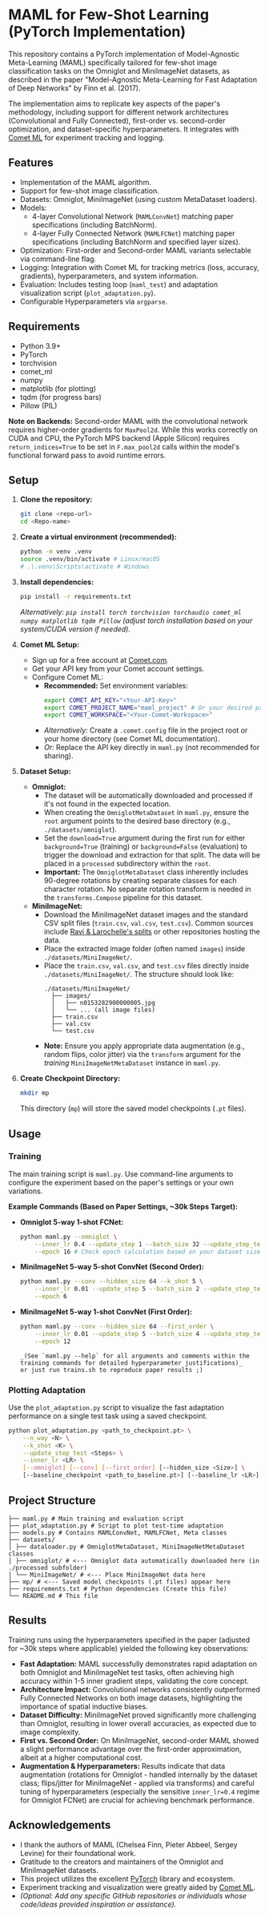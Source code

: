 # MAML for Few-Shot Learning (PyTorch Implementation)

This repository contains a PyTorch implementation of Model-Agnostic Meta-Learning (MAML) specifically tailored for few-shot image classification tasks on the Omniglot and MiniImageNet datasets, as described in the paper "Model-Agnostic Meta-Learning for Fast Adaptation of Deep Networks" by Finn et al. (2017).

The implementation aims to replicate key aspects of the paper's methodology, including support for different network architectures (Convolutional and Fully Connected), first-order vs. second-order optimization, and dataset-specific hyperparameters. It integrates with [Comet ML](https://www.comet.com/) for experiment tracking and logging.

## Features

- Implementation of the MAML algorithm.
- Support for few-shot image classification.
- Datasets: Omniglot, MiniImageNet (using custom MetaDataset loaders).
- Models:
  - 4-layer Convolutional Network (`MAMLConvNet`) matching paper specifications (including BatchNorm).
  - 4-layer Fully Connected Network (`MAMLFCNet`) matching paper specifications (including BatchNorm and specified layer sizes).
- Optimization: First-order and Second-order MAML variants selectable via command-line flag.
- Logging: Integration with Comet ML for tracking metrics (loss, accuracy, gradients), hyperparameters, and system information.
- Evaluation: Includes testing loop (`maml_test`) and adaptation visualization script (`plot_adaptation.py`).
- Configurable Hyperparameters via `argparse`.

## Requirements

- Python 3.9+
- PyTorch
- torchvision
- comet_ml
- numpy
- matplotlib (for plotting)
- tqdm (for progress bars)
- Pillow (PIL)

**Note on Backends:** Second-order MAML with the convolutional network requires higher-order gradients for `MaxPool2d`. While this works correctly on CUDA and CPU, the PyTorch MPS backend (Apple Silicon) requires `return_indices=True` to be set in `F.max_pool2d` calls within the model's functional forward pass to avoid runtime errors.

## Setup

1.  **Clone the repository:**

    ```bash
    git clone <repo-url>
    cd <Repo-name>
    ```

2.  **Create a virtual environment (recommended):**

    ```bash
    python -m venv .venv
    source .venv/bin/activate # Linux/macOS
    # .\.venv\Scripts\activate # Windows
    ```

3.  **Install dependencies:**

    ```bash
    pip install -r requirements.txt
    ```

    _Alternatively: `pip install torch torchvision torchaudio comet_ml numpy matplotlib tqdm Pillow` (adjust torch installation based on your system/CUDA version if needed)._

4.  **Comet ML Setup:**

    - Sign up for a free account at [Comet.com](https://www.comet.com/).
    - Get your API key from your Comet account settings.
    - Configure Comet ML:
      - **Recommended:** Set environment variables:
        ```bash
        export COMET_API_KEY="<Your-API-Key>"
        export COMET_PROJECT_NAME="maml_project" # Or your desired project name
        export COMET_WORKSPACE="<Your-Comet-Workspace>"
        ```
      - _Alternatively:_ Create a `.comet.config` file in the project root or your home directory (see Comet ML documentation).
      - _Or:_ Replace the API key directly in `maml.py` (not recommended for sharing).

5.  **Dataset Setup:**

    - **Omniglot:**
      - The dataset will be automatically downloaded and processed if it's not found in the expected location.
      - When creating the `OmniglotMetaDataset` in `maml.py`, ensure the `root` argument points to the desired base directory (e.g., `./datasets/omniglot`).
      - Set the `download=True` argument during the first run for either `background=True` (training) or `background=False` (evaluation) to trigger the download and extraction for that split. The data will be placed in a `processed` subdirectory within the `root`.
      - **Important:** The `OmniglotMetaDataset` class inherently includes 90-degree rotations by creating separate classes for each character rotation. No separate rotation transform is needed in the `transforms.Compose` pipeline for this dataset.
    - **MiniImageNet:**
      - Download the MiniImageNet dataset images and the standard CSV split files (`train.csv`, `val.csv`, `test.csv`). Common sources include [Ravi & Larochelle's splits](https://github.com/twitter-research/meta-learning-lstm) or other repositories hosting the data.
      - Place the extracted image folder (often named `images`) inside `./datasets/MiniImageNet/`.
      - Place the `train.csv`, `val.csv`, and `test.csv` files directly inside `./datasets/MiniImageNet/`. The structure should look like:
        ```
        ./datasets/MiniImageNet/
          ├── images/
          │   ├── n0153282900000005.jpg
          │   └── ... (all image files)
          ├── train.csv
          ├── val.csv
          └── test.csv
        ```
      - **Note:** Ensure you apply appropriate data augmentation (e.g., random flips, color jitter) via the `transform` argument for the _training_ `MiniImageNetMetaDataset` instance in `maml.py`.

6.  **Create Checkpoint Directory:**
    ```bash
    mkdir mp
    ```
    This directory (`mp`) will store the saved model checkpoints (`.pt` files).

## Usage

### Training

The main training script is `maml.py`. Use command-line arguments to configure the experiment based on the paper's settings or your own variations.

**Example Commands (Based on Paper Settings, ~30k Steps Target):**

- **Omniglot 5-way 1-shot FCNet:**

  ```bash
  python maml.py --omniglot \
      --inner_lr 0.4 --update_step 1 --batch_size 32 --update_step_test 3 \
      --epoch 16 # Check epoch calculation based on your dataset size/BS for target steps
  ```

- **MiniImageNet 5-way 5-shot ConvNet (Second Order):**

  ```bash
  python maml.py --conv --hidden_size 64 --k_shot 5 \
      --inner_lr 0.01 --update_step 5 --batch_size 2 --update_step_test 10 \
      --epoch 6
  ```

- **MiniImageNet 5-way 1-shot ConvNet (First Order):**

  ```bash
  python maml.py --conv --hidden_size 64 --first_order \
      --inner_lr 0.01 --update_step 5 --batch_size 4 --update_step_test 10 \
      --epoch 12
  ```

  ```
  _(See `maml.py --help` for all arguments and comments within the training commands for detailed hyperparameter justifications)_
  or just run trains.sh to reproduce paper results ;)
  ```

### Plotting Adaptation

Use the `plot_adaptation.py` script to visualize the fast adaptation performance on a single test task using a saved checkpoint.

```bash
python plot_adaptation.py <path_to_checkpoint.pt> \
    --n_way <N> \
    --k_shot <K> \
    --update_step_test <Steps> \
    --inner_lr <LR> \
    [--omniglot] [--conv] [--first_order] [--hidden_size <Size>] \
    [--baseline_checkpoint <path_to_baseline.pt>] [--baseline_lr <LR>]
```

## Project Structure

```
├── maml.py # Main training and evaluation script
├── plot_adaptation.py # Script to plot test-time adaptation
├── models.py # Contains MAMLConvNet, MAMLFCNet, Meta classes
├── datasets/
│ ├── dataloader.py # OmniglotMetaDataset, MiniImageNetMetaDataset classes
│ ├── omniglot/ # <--- Omniglot data automatically downloaded here (in ./processed subfolder)
│ └── MiniImageNet/ # <--- Place MiniImageNet data here
├── mp/ # <--- Saved model checkpoints (.pt files) appear here
├── requirements.txt # Python dependencies (Create this file)
└── README.md # This file

```

## Results

Training runs using the hyperparameters specified in the paper (adjusted for ~30k steps where applicable) yielded the following key observations:

- **Fast Adaptation:** MAML successfully demonstrates rapid adaptation on both Omniglot and MiniImageNet test tasks, often achieving high accuracy within 1-5 inner gradient steps, validating the core concept.
- **Architecture Impact:** Convolutional networks consistently outperformed Fully Connected Networks on both image datasets, highlighting the importance of spatial inductive biases.
- **Dataset Difficulty:** MiniImageNet proved significantly more challenging than Omniglot, resulting in lower overall accuracies, as expected due to image complexity.
- **First vs. Second Order:** On MiniImageNet, second-order MAML showed a slight performance advantage over the first-order approximation, albeit at a higher computational cost.
- **Augmentation & Hyperparameters:** Results indicate that data augmentation (rotations for Omniglot - handled internally by the dataset class; flips/jitter for MiniImageNet - applied via transforms) and careful tuning of hyperparameters (especially the sensitive `inner_lr=0.4` regime for Omniglot FCNet) are crucial for achieving benchmark performance.

## Acknowledgements

- I thank the authors of MAML (Chelsea Finn, Pieter Abbeel, Sergey Levine) for their foundational work.
- Gratitude to the creators and maintainers of the Omniglot and MiniImageNet datasets.
- This project utilizes the excellent [PyTorch](https://pytorch.org/) library and ecosystem.
- Experiment tracking and visualization were greatly aided by [Comet ML](https://www.comet.com/).
- _(Optional: Add any specific GitHub repositories or individuals whose code/ideas provided inspiration or assistance)._
